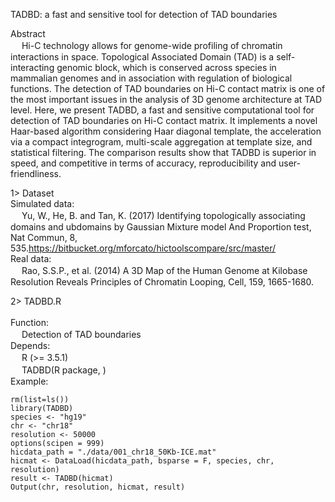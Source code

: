 TADBD: a fast and sensitive tool for detection of TAD boundaries

Abstract<br>
 　 Hi-C technology allows for genome-wide profiling of chromatin interactions in space. Topological Associated Domain (TAD) is a self-interacting genomic block, which is conserved across species in mammalian genomes and in association with regulation of biological functions. The detection of TAD boundaries on Hi-C contact matrix is one of the most important issues in the analysis of 3D genome architecture at TAD level. Here, we present TADBD, a fast and sensitive computational tool for detection of TAD boundaries on Hi-C contact matrix. It implements a novel Haar-based algorithm considering Haar diagonal template, the acceleration via a compact integrogram, multi-scale aggregation at template size, and statistical filtering. The comparison results show that TADBD is superior in speed, and competitive in terms of accuracy, reproducibility and user-friendliness.<br>

1> Dataset<br>
 Simulated data:<br>
 　 Yu, W., He, B. and Tan, K. (2017) Identifying topologically associating domains and ubdomains by Gaussian Mixture model And Proportion     test, Nat Commun, 8, 535.https://bitbucket.org/mforcato/hictoolscompare/src/master/<br> 
 Real data:<br>
 　 Rao, S.S.P., et al. (2014) A 3D Map of the Human Genome at Kilobase Resolution Reveals Principles of Chromatin Looping, Cell, 159,         1665-1680.<br> 
		
2> TADBD.R<br>		
 Function:<br>
 　 Detection of TAD boundaries<br> 
 Depends:<br>
 　 R (>= 3.5.1)<br>
 　 TADBD(R package, )<br>
 Example:
 
    rm(list=ls())
    library(TADBD)
    species <- "hg19"
    chr <- "chr18"
    resolution <- 50000
    options(scipen = 999)
    hicdata_path = "./data/001_chr18_50Kb-ICE.mat"
    hicmat <- DataLoad(hicdata_path, bsparse = F, species, chr, resolution)
    result <- TADBD(hicmat)
    Output(chr, resolution, hicmat, result)
         
